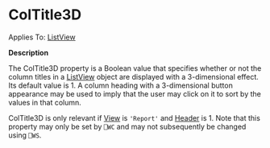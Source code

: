 




<h1 class="heading"><span class="name">ColTitle3D</span></h1>

Applies To: [ListView](../a-z/listview.md)


**Description**


The ColTitle3D property is a Boolean value that specifies whether or not the column titles in a [ListView](../a-z/listview.md) object are displayed with a 3-dimensional effect. Its default value is 1. A column heading with a 3-dimensional button appearance may be used to imply that the user may click on it to sort by the values in that column.


ColTitle3D is only relevant if [View](../a-z/view.md) is `'Report'` and [Header](../a-z/header.md) is 1. Note that this property may only be set by `⎕WC` and may not subsequently be changed using `⎕WS`.



